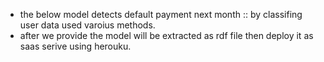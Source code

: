 - the below model detects default payment next month :: by classifing user data used varoius methods.
- after we provide the model will be extracted as rdf file then deploy it as saas serive using herouku.
